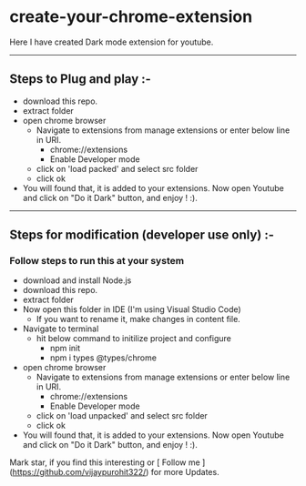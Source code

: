 # create-your-chrome-extension
Here I have created Dark mode extension for youtube.

--------
## Steps to Plug and play :-
  - download this repo.
  - extract folder
  - open chrome browser
     - Navigate to extensions from manage extensions or enter below line in URI.
         - chrome://extensions 
         - Enable Developer mode
     -  click on 'load packed' and select src folder
     - click ok
 - You will found that, it is added to your extensions.
 Now open Youtube and click on "Do it Dark" button, and enjoy !  :).  

----------------
## Steps for modification (developer use only) :- 
### Follow steps to run this at your system
  - download and install Node.js
  - download this repo.
  - extract folder
  - Now open this folder in IDE (I'm using Visual Studio Code)
      - If you want to rename it, make changes in content file.
  - Navigate to terminal 
      - hit below command to initilize project and configure
          - npm init
          - npm i types @types/chrome
  - open chrome browser
     - Navigate to extensions from manage extensions or enter below line in URI.
         - chrome://extensions 
         - Enable Developer mode
     -  click on 'load unpacked' and select src folder
     - click ok
 - You will found that, it is added to your extensions.
 Now open Youtube and click on "Do it Dark" button, and enjoy !  :).  
 
 Mark star, if you find this interesting or [ Follow me ] (https://github.com/vijaypurohit322/) for more Updates.
